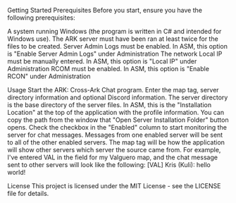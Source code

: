 Getting Started
Prerequisites
Before you start, ensure you have the following prerequisites:

A system running Windows (the program is written in C# and intended for Windows use).
The ARK server must have been ran at least twice for the files to be created.
Server Admin Logs must be enabled.
  In ASM, this option is "Enable Server Admin Logs" under Administration
The network Local IP must be manually entered.
  In ASM, this option is "Local IP" under Administration
RCOM must be enabled.
  In ASM, this option is "Enable RCON" under Administration

Usage
Start the ARK: Cross-Ark Chat program.
Enter the map tag, server directory information and optional Discord information.
The server directory is the base directory of the server files.
  In ASM, this is the "Installation Location" at the top of the application with the profile information.
    You can copy the path from the window that "Open Server Installation Folder" button opens.
Check the checkbox in the "Enabled" column to start monitoring the server for chat messages.
  Messages from one enabled server will be sent to all of the other enabled servers.
The map tag will be how the application will show other servers which server the source came from.
  For example, I've entered VAL in the field for my Valguero map, and the chat message sent to other servers will look like the following:
  [VAL] Kris (Kuli): hello world!

License
This project is licensed under the MIT License - see the LICENSE file for details.
